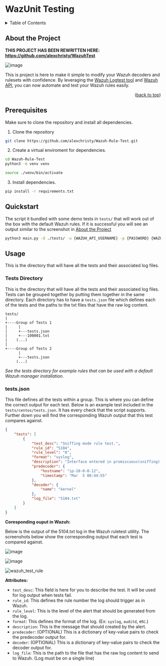 <a name="readme-top"></a>

# WazUnit Testing

<!-- TABLE OF CONTENTS -->
<details>
  <summary>Table of Contents</summary>
  <ol>
    <li>
      <a href="#about-the-project">About The Project</a>
    </li>
    <li>
      <a href="#getting-started">Getting Started</a>
      <ul>
        <li><a href="#prerequisites">Prerequisites</a></li>
        <li><a href="#quickstart">Quickstart</a></li>
      </ul>
    </li>
    <li><a href="#usage">Usage</a></li>
  </ol>
</details>

## About the Project

**THIS PROJECT HAS BEEN REWRITTEN HERE: https://github.com/alexchristy/WazuhTest**

![image](https://github.com/alexchristy/Wazuh-Unit-Test/assets/80216803/adc1e6b0-f37f-4813-901a-48f99a3adf79)


This is project is here to make it simple to modify your Wazuh decoders and rulesets with confidence. By leveraging the [Wazuh Logtest tool](https://documentation.wazuh.com/current/user-manual/ruleset/testing.html) and [Wazuh API](https://documentation.wazuh.com/current/user-manual/api/getting-started.html), you can now automate and test your Wazuh rules easily.

<p align="right">(<a href="#readme-top">back to top</a>)</p>

## Prerequisites

Make sure to clone the repository and install all dependencies.

1. Clone the repository

```bash
git clone https://github.com/alexchristy/Wazuh-Rule-Test.git
```
2. Create a virtual enviroment for dependencies.

```bash
cd Wazuh-Rule-Test
python3 -m venv venv
```
```bash
source ./venv/bin/activate
```

3. Install dependencies.

```bash
pip install -r requirements.txt
```

## Quickstart

The script it bundled with some demo tests in `tests/` that will work out of the box with the default Wazuh rules. If it is successful you will see an output similar to the screenshot in [About the Project](#About-the-Project)

```bash
python3 main.py -d ./tests/ -u {WAZUH_API_USERNAME} -p {PASSWORD} {WAZUH_MANAGER_IP_OR_HOSTNAME}
```

## Usage

This is the directory that will have all the tests and their associated log files.

### Tests Directory

This is the directory that will have all the tests and their associated log files. Tests can be grouped together by putting them together in the same directory. Each directory has to have a `tests.json` file which defines each of the tests and the paths to the txt files that have the raw log content.

```
tests/
|
+----Group of Tests 1
|     |
|     +---tests.json
|     +---100001.txt
|    (...)
|
+----Group of Tests 2
      |
      +---tests.json
     (...)
```

*See the tests directory for example rules that can be used with a default Wazuh manager installation.*

### tests.json

This file defines all the tests within a group. This is where you can define the correct output for each test. Below is an example test included in the `tests/centos/tests.json`. It has every check that the script supports. Further down you will find the corresponding Wazuh output that this test compares against.

```json
{
    "tests": [
        {
            "test_desc": "Sniffing mode rule test.",
            "rule_id": "5104",
            "rule_level": "8",
            "format": "syslog",
            "description": "Interface entered in promiscuous(sniffing) mode.",
            "predecoder": {
                "hostname": "ip-10-0-0-12",
                "timestamp": "Mar  5 08:44:55"
            },
            "decoder": {
                "name": "kernel"
            },
            "log_file": "5104.txt"
        }
    ]
}
```

**Coresponding ouput in Wazuh:**

Below is the output of the 5104.txt log in the Wazuh ruletest utility. The screenshots below show the corresponding output that each test is compared against.

![image](https://github.com/alexchristy/Wazuh-Rule-Test/assets/80216803/26a0eaea-f027-4de9-ae1f-2403377a52c3)

![image](https://github.com/alexchristy/Wazuh-Rule-Test/assets/80216803/8da44219-a966-4485-ab9c-959393142af1)

![wazuh_test_rule](https://github.com/alexchristy/Wazuh-Rule-Test/assets/80216803/ed721891-1fb6-4a31-9fa3-7d5f10557b5e)

**Attributes:**

* `test_desc`: This field is here for you to describe the test. It will be used for log output when tests fail.
* `rule_id`: This defines the rule number the log should trigger as in Wazuh.
* `rule_level`: This is the level of the alert that should be generated from the log.
* `format`: This defines the format of the log. (Ex: `syslog`, `auditd`, etc.)
* `description`: This is the message that should created by the alert.
* `predecoder`: (OPTIONAL) This is a dictionary of key-value pairs to check the predecoder output for.
* `decoder`: (OPTIONAL) This is a dictionary of key-value pairs to check the decoder output for.
* `log_file`: This is the path to the file that has the raw log content to send to Wazuh. (Log must be on a single line)
